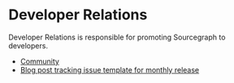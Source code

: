 # Developer Relations

Developer Relations is responsible for promoting Sourcegraph to developers.

- [Community](../../../community/index.md)
- [Blog post tracking issue template for monthly release](../../product/product_management/release_issue_template.md)
